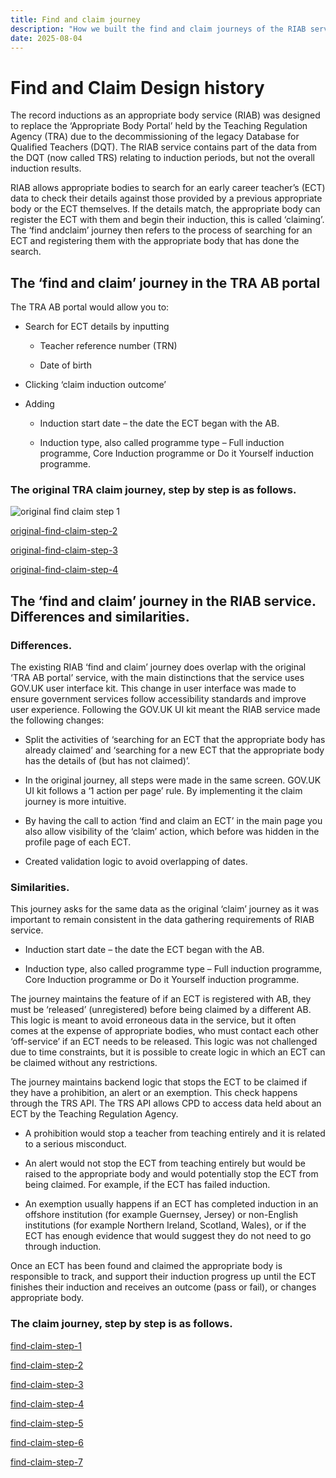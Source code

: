 ```yaml
---
title: Find and claim journey
description: "How we built the find and claim journeys of the RIAB service."
date: 2025-08-04
---
```



# Find and Claim Design history 

The record inductions as an appropriate body service (RIAB) was designed to replace the ‘Appropriate Body Portal’ held by the Teaching Regulation Agency (TRA) due to the decommissioning of the legacy Database for Qualified Teachers (DQT). The RIAB service contains part of the data from the DQT (now called TRS) relating to induction periods, but not the overall induction results. 

RIAB allows appropriate bodies to search for an early career teacher’s (ECT) data to check their details against those provided by a previous appropriate body or the ECT themselves. If the details match, the appropriate body can register the ECT with them and begin their induction, this is called ‘claiming’. The ‘find andclaim’ journey then refers to the process of searching for an ECT and registering them with the appropriate body that has done the search.  

## The ‘find and claim’ journey in the TRA AB portal  

The TRA AB portal would allow you to:  

- Search for ECT details by inputting 

    - Teacher reference number (TRN) 

    - Date of birth  

- Clicking ‘claim induction outcome’ 

- Adding  

    - Induction start date – the date the ECT began with the AB.  

    - Induction type, also called programme type – Full induction programme, Core Induction programme or Do it Yourself induction programme.  

### The original TRA claim journey, step by step is as follows. 

![original find claim step 1](/ecf-v2/find-claim-journey/original-find-claim-step-1.png)

[original-find-claim-step-2](ecf-v2/find-claim-journey/original-find-claim-step-2.png)

[original-find-claim-step-3](workspaces/teacher-cpd-design-history/app/images/ecf-v2/find-claim-journey/original-find-claim-step-3.png)

[original-find-claim-step-4](workspaces/teacher-cpd-design-history/app/images/ecf-v2/find-claim-journey/original-find-claim-step-4.png)

## The ‘find and claim’ journey in the RIAB service. Differences and similarities. 


### Differences.  

The existing RIAB ‘find and claim’ journey does overlap with the original ‘TRA AB portal’ service, with the main distinctions that the service uses GOV.UK user interface kit. This change in user interface was made to ensure government services follow accessibility standards and improve user experience. Following the GOV.UK UI kit meant the RIAB service made the following changes:  

- Split the activities of ‘searching for an ECT that the appropriate body has already claimed’ and ‘searching for a new ECT that the appropriate body has the details of (but has not claimed)’.  

- In the original journey, all steps were made in the same screen. GOV.UK UI kit follows a ‘1 action per page’ rule. By implementing it the claim journey is more intuitive.  

- By having the call to action ‘find and claim an ECT’ in the main page you also allow visibility of the ‘claim’ action, which before was hidden in the profile page of each ECT.  

- Created validation logic to avoid overlapping of dates.  

### Similarities. 

This journey asks for the same data as the original ‘claim’ journey as it was important to remain consistent in the data gathering requirements of RIAB service. 

- Induction start date – the date the ECT began with the AB.  

- Induction type, also called programme type – Full induction programme, Core Induction programme or Do it Yourself induction programme. 

The journey maintains the feature of if an ECT is registered with AB, they must be ‘released’ (unregistered) before being claimed by a different AB. This logic is meant to avoid erroneous data in the service, but it often comes at the expense of appropriate bodies, who must contact each other ‘off-service’ if an ECT needs to be released. This logic was not challenged due to time constraints, but it is possible to create logic in which an ECT can be claimed without any restrictions.  

The journey maintains backend logic that stops the ECT to be claimed if they have a prohibition, an alert or an exemption. This check happens through the TRS API. The TRS API allows CPD to access data held about an ECT by the Teaching Regulation Agency.   

- A prohibition would stop a teacher from teaching entirely and it is related to a serious misconduct.  

- An alert would not stop the ECT from teaching entirely but would be raised to the appropriate body and would potentially stop the ECT from being claimed. For example, if the ECT has failed induction.  

- An exemption usually happens if an ECT has completed induction in an offshore institution (for example Guernsey, Jersey) or non-English institutions (for example Northern Ireland, Scotland, Wales), or if the ECT has enough evidence that would suggest they do not need to go through induction.  

Once an ECT has been found and claimed the appropriate body is responsible to track, and support their induction progress up until the ECT finishes their induction and receives an outcome (pass or fail), or changes appropriate body.  

### The claim journey, step by step is as follows. 

[find-claim-step-1](workspaces/teacher-cpd-design-history/app/images/ecf-v2/find-claim-journey/find-claim-step-1.png)

[find-claim-step-2](workspaces/teacher-cpd-design-history/app/images/ecf-v2/find-claim-journey/find-claim-step-2.png)

[find-claim-step-3](workspaces/teacher-cpd-design-history/app/images/ecf-v2/find-claim-journey/find-claim-step-3.png)

[find-claim-step-4](workspaces/teacher-cpd-design-history/app/images/ecf-v2/find-claim-journey/find-claim-step-4.png)

[find-claim-step-5](workspaces/teacher-cpd-design-history/app/images/ecf-v2/find-claim-journey/find-claim-step-5.png)

[find-claim-step-6](workspaces/teacher-cpd-design-history/app/images/ecf-v2/find-claim-journey/find-claim-step-6.png)

[find-claim-step-7](workspaces/teacher-cpd-design-history/app/images/ecf-v2/find-claim-journey/find-claim-step-7.png)
 

 

 

 

 

 
